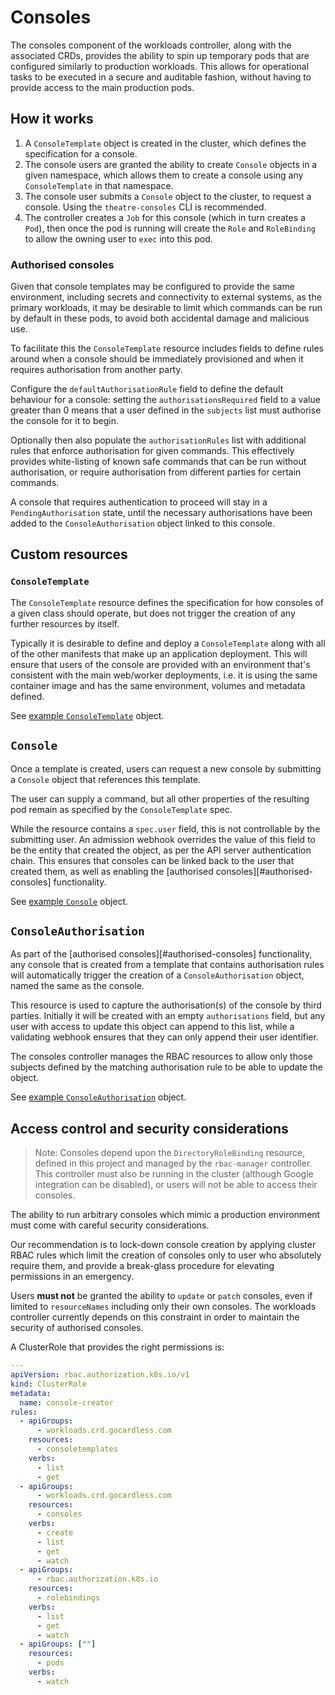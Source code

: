 # Consoles

The consoles component of the workloads controller, along with the associated
CRDs, provides the ability to spin up temporary pods that are configured
similarly to production workloads. This allows for operational tasks to be
executed in a secure and auditable fashion, without having to provide access to
the main production pods.

## How it works

1. A `ConsoleTemplate` object is created in the cluster, which defines the
   specification for a console.
2. The console users are granted the ability to create `Console` objects in a
   given namespace, which allows them to create a console using any
   `ConsoleTemplate` in that namespace. 
3. The console user submits a `Console` object to the cluster, to request a
   console. Using the `theatre-consoles` CLI is recommended.
4. The controller creates a `Job` for this console (which in turn creates a
   `Pod`), then once the pod is running will create the `Role` and `RoleBinding`
   to allow the owning user to `exec` into this pod.

### Authorised consoles

Given that console templates may be configured to provide the same environment,
including secrets and connectivity to external systems, as the primary
workloads, it may be desirable to limit which commands can be run by default in
these pods, to avoid both accidental damage and malicious use.

To facilitate this the `ConsoleTemplate` resource includes fields to define
rules around when a console should be immediately provisioned and when it
requires authorisation from another party.

Configure the `defaultAuthorisationRule` field to define the default behaviour
for a console: setting the `authorisationsRequired` field to a value greater
than 0 means that a user defined in the `subjects` list must authorise the
console for it to begin.

Optionally then also populate the `authorisationRules` list with additional
rules that enforce authorisation for given commands. This effectively provides
white-listing of known safe commands that can be run without authorisation, or
require authorisation from different parties for certain commands.

A console that requires authentication to proceed will stay in a
`PendingAuthorisation` state, until the necessary authorisations have been added
to the `ConsoleAuthorisation` object linked to this console.

## Custom resources

### `ConsoleTemplate`

The `ConsoleTemplate` resource defines the specification for how consoles of a
given class should operate, but does not trigger the creation of any further
resources by itself.

Typically it is desirable to define and deploy a `ConsoleTemplate` along with
all of the other manifests that make up an application deployment.
This will ensure that users of the console are provided with an environment
that's consistent with the main web/worker deployments, i.e. it is using the
same container image and has the same environment, volumes and metadata defined.

See [example `ConsoleTemplate`][example-consoletemplate] object.

[example-consoletemplate]: ../../../config/samples/workloads_v1alpha1_consoletemplate.yaml

## `Console`

Once a template is created, users can request a new console by submitting a
`Console` object that references this template.

The user can supply a command, but all other properties of the resulting pod
remain as specified by the `ConsoleTemplate` spec.

While the resource contains a `spec.user` field, this is not controllable by the
submitting user.
An admission webhook overrides the value of this field to be the entity that
created the object, as per the API server authentication chain. This ensures
that consoles can be linked back to the user that created them, as well as
enabling the [authorised consoles][#authorised-consoles] functionality.

See [example `Console`][example-console] object.

[example-console]: ../../../config/samples/workloads_v1alpha1_console.yaml

## `ConsoleAuthorisation`

As part of the [authorised consoles][#authorised-consoles] functionality, any
console that is created from a template that contains authorisation rules will
automatically trigger the creation of a `ConsoleAuthorisation` object, named the
same as the console.

This resource is used to capture the authorisation(s) of the console by third
parties.
Initially it will be created with an empty `authorisations` field, but any user
with access to update this object can append to this list, while a validating
webhook ensures that they can only append their user identifier.

The consoles controller manages the RBAC resources to allow only those subjects
defined by the matching authorisation rule to be able to update the object.

See [example `ConsoleAuthorisation`][example-consoleauth] object.

[example-consoleauth]: ../../../config/samples/workloads_v1alpha1_consoleauthorisation.yaml

## Access control and security considerations

> Note: Consoles depend upon the `DirectoryRoleBinding` resource, defined in
> this project and managed by the `rbac-manager` controller.
> This controller must also be running in the cluster (although Google
> integration can be disabled), or users will not be able to access their
> consoles.

The ability to run arbitrary consoles which mimic a production environment must
come with careful security considerations.

Our recommendation is to lock-down console creation by applying cluster RBAC
rules which limit the creation of consoles only to user who absolutely require
them, and provide a break-glass procedure for elevating permissions in an
emergency.

Users **must not** be granted the ability to `update` or `patch` consoles, even
if limited to `resourceNames` including only their own consoles. The workloads
controller currently depends on this constraint in order to maintain the
security of authorised consoles.

A ClusterRole that provides the right permissions is:

```yaml
---
apiVersion: rbac.authorization.k8s.io/v1
kind: ClusterRole
metadata:
  name: console-creator
rules:
  - apiGroups:
      - workloads.crd.gocardless.com
    resources:
      - consoletemplates
    verbs:
      - list
      - get
  - apiGroups:
      - workloads.crd.gocardless.com
    resources:
      - consoles
    verbs:
      - create
      - list
      - get
      - watch
  - apiGroups:
      - rbac.authorization.k8s.io
    resources:
      - rolebindings
    verbs:
      - list
      - get
      - watch
  - apiGroups: [""]
    resources: 
      - pods
    verbs:
      - watch
```
